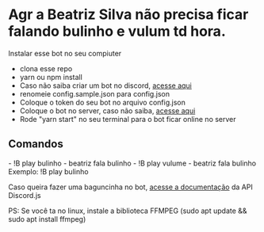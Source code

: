 <h1>Agr a Beatriz Silva não precisa ficar falando bulinho e vulum td hora.</h1>
Instalar esse bot no seu compiuter
<ul>
<li>clona esse repo</li>
<li>yarn ou npm install</li>
<li>Caso não saiba criar um bot no discord, <a href="https://discordjs.guide/preparations/setting-up-a-bot-application.html">acesse aqui</a></li>
<li>renomeie config.sample.json para config.json</li>
<li>Coloque o token do seu bot no arquivo config.json</li>
<li>Coloque o bot no server, caso não saiba, <a href="https://discordjs.guide/preparations/adding-your-bot-to-servers.html">acesse aqui</a></li>
<li>Rode "yarn start" no seu terminal para o bot ficar online no server</li>
</ul>

<h2>Comandos</h2>
- !B play bulinho - beatriz fala bulinho
- !B play vulume - beatriz fala bulinho
Exemplo: !B play bulinho


Caso queira fazer uma baguncinha no bot, <a href="https://discord.js.org/#/docs/main/stable/general/welcome">acesse a documentação</a> da API Discord.js

PS: Se você ta no linux, instale a biblioteca FFMPEG (sudo apt update && sudo apt install ffmpeg)